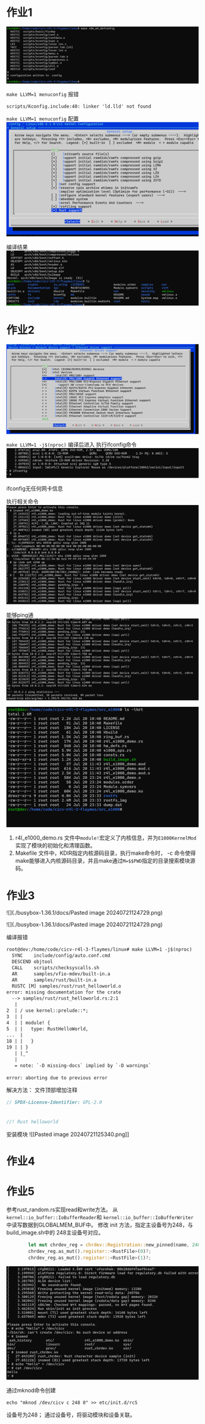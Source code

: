 # 作业1
![](./busybox-1.36.1/docs/4th_train_exercise1_step1.png)

`make LLVM=1 menuconfig` 报错
```shell
scripts/Kconfig.include:40: linker 'ld.lld' not found
```

`make LLVM=1 menuconfig` 配置
![](./busybox-1.36.1/docs/4th_train_exercise1_step2.png)

编译结果
![](./busybox-1.36.1/docs/4th_train_exercise1_step3.png)


# 作业2
![](./busybox-1.36.1/docs/4th_train_exercies2_step2.png)

`make LLVM=1 -j$(nproc)` 编译后进入 执行ifconfig命令
![](./busybox-1.36.1/docs/4th_train_exercies2_step1.png)

ifconfig无任何网卡信息

执行相关命令
![](./busybox-1.36.1/docs/4th_train_exercise2_step3.png)

能够ping通
![](./busybox-1.36.1/docs/4th_train_exercise2_result.png)


![](./busybox-1.36.1/docs/4th_train_exercise2_result2.png)


1. r4l_e1000_demo.rs 文件中`module!`宏定义了内核信息，并为`E1000KernelMod`实现了模块的初始化和清理函数。
2. Makefile 文件中，KDIR指定内核源码目录，执行make命令时， -c 命令使得make能够进入内核源码目录，并且make通过`M=$$PWD`指定的目录搜索模块源码。

# 作业3
![](./busybox-1.36.1/docs/Pasted image 20240721124729.png)

![](./busybox-1.36.1/docs/Pasted image 20240721124729.png)

编译报错
```shell
root@dev:/home/code/cicv-r4l-3-flaymes/linux# make LLVM=1 -j$(nproc)
  SYNC    include/config/auto.conf.cmd
  DESCEND objtool
  CALL    scripts/checksyscalls.sh
  AR      samples/vfio-mdev/built-in.a
  AR      samples/rust/built-in.a
  RUSTC [M] samples/rust/rust_helloworld.o
error: missing documentation for the crate
  --> samples/rust/rust_helloworld.rs:2:1
   |
2  | / use kernel::prelude::*;
3  | |
4  | | module! {
5  | |   type: RustHelloWorld,
...  |
18 | |   }
19 | | }
   | |_^
   |
   = note: `-D missing-docs` implied by `-D warnings`

error: aborting due to previous error
```

解决方法：
文件顶部增加注释
```rust
// SPDX-License-Identifier: GPL-2.0

  
//! Rust helloworld

```

安装模块
![[Pasted image 20240721125340.png]]

# 作业4

# 作业5

参考rust_random.rs实现read和write方法。
从`kernel::io_buffer::IoBufferReader`和 `kernel::io_buffer::IoBufferWriter` 中读写数据到GLOBALMEM_BUF中。
修改 init 方法，指定主设备号为248，与build_image.sh中的 248主设备号对应。
```rust
        let mut chrdev_reg = chrdev::Registration::new_pinned(name, 248, module)?;
        chrdev_reg.as_mut().register::<RustFile>(0)?;
        chrdev_reg.as_mut().register::<RustFile>(1)?;
```

![](./busybox-1.36.1/docs/4th_train_exercise5_result.png)

通过mknod命令创建
```shell
echo "mknod /dev/cicv c 248 0" >> etc/init.d/rcS
```
设备号为248；
通过设备号，将驱动模块和设备关联。
